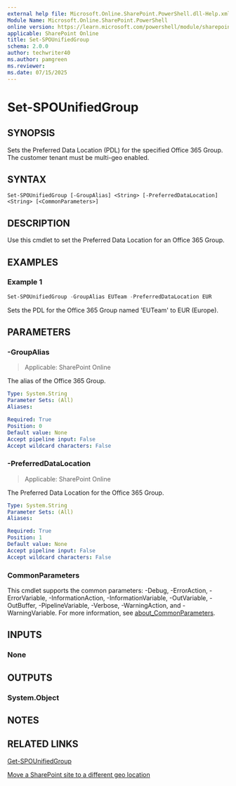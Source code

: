 ```yaml
---
external help file: Microsoft.Online.SharePoint.PowerShell.dll-Help.xml
Module Name: Microsoft.Online.SharePoint.PowerShell
online version: https://learn.microsoft.com/powershell/module/sharepoint-online/set-spounifiedgroup
applicable: SharePoint Online
title: Set-SPOUnifiedGroup
schema: 2.0.0
author: techwriter40
ms.author: pamgreen
ms.reviewer:
ms.date: 07/15/2025
---
```


# Set-SPOUnifiedGroup

## SYNOPSIS

Sets the Preferred Data Location (PDL) for the specified Office 365 Group. The customer tenant must be multi-geo enabled.

## SYNTAX

```
Set-SPOUnifiedGroup [-GroupAlias] <String> [-PreferredDataLocation] <String> [<CommonParameters>]
```

## DESCRIPTION

Use this cmdlet to set the Preferred Data Location for an Office 365 Group.

## EXAMPLES

### Example 1

```powershell
Set-SPOUnifiedGroup -GroupAlias EUTeam -PreferredDataLocation EUR
```

Sets the PDL for the Office 365 Group named 'EUTeam' to EUR (Europe).

## PARAMETERS

### -GroupAlias

> Applicable: SharePoint Online

The alias of the Office 365 Group.

```yaml
Type: System.String
Parameter Sets: (All)
Aliases:

Required: True
Position: 0
Default value: None
Accept pipeline input: False
Accept wildcard characters: False
```

### -PreferredDataLocation

> Applicable: SharePoint Online

The Preferred Data Location for the Office 365 Group.

```yaml
Type: System.String
Parameter Sets: (All)
Aliases:

Required: True
Position: 1
Default value: None
Accept pipeline input: False
Accept wildcard characters: False
```

### CommonParameters
This cmdlet supports the common parameters: -Debug, -ErrorAction, -ErrorVariable, -InformationAction, -InformationVariable, -OutVariable, -OutBuffer, -PipelineVariable, -Verbose, -WarningAction, and -WarningVariable. For more information, see [about_CommonParameters](https://go.microsoft.com/fwlink/?LinkID=113216).

## INPUTS

### None

## OUTPUTS

### System.Object

## NOTES

## RELATED LINKS

[Get-SPOUnifiedGroup](/powershell/module/sharepoint-online/get-spounifiedgroup)

[Move a SharePoint site to a different geo location](/office365/enterprise/move-sharepoint-between-geo-locations)
